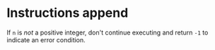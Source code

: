 # Instructions append

If `n` is _not_ a positive integer, don't continue executing and return `-1` to indicate an error condition.
